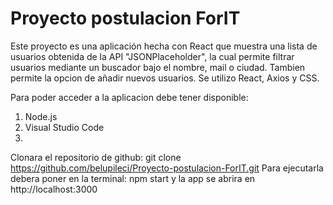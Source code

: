  # Proyecto postulacion ForIT #
Este proyecto es una aplicación hecha con React que muestra una lista de usuarios obtenida de la API "JSONPlaceholder", la cual permite filtrar usuarios mediante un buscador bajo el nombre, mail o ciudad. Tambien permite la opcion de añadir nuevos usuarios.
Se utilizo React, Axios y CSS. 

Para poder acceder a la aplicacion debe tener disponible:
1) Node.js
2) Visual Studio Code
3) 
Clonara el repositorio de github:
   git clone <https://github.com/belupileci/Proyecto-postulacion-ForIT.git>
  Para ejecutarla debera poner en la terminal:
   npm start    y la app se abrira en http://localhost:3000



